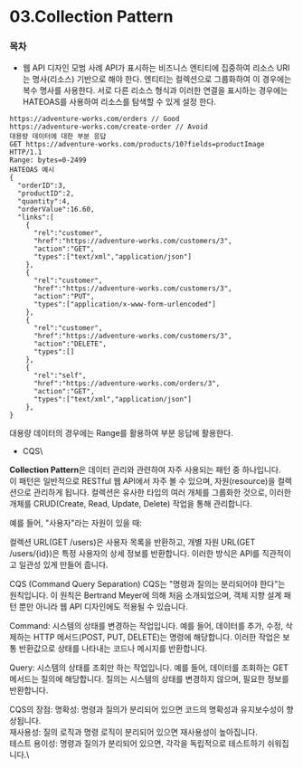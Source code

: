 # 03.Collection Pattern

### 목차

* 웹 API 디자인 모범 사례 API가 표시하는 비즈니스 엔티티에 집중하여 리소스 URI는 명사(리소스) 기반으로 해야 한다. 엔티티는 컬렉션으로 그룹화하여 이 경우에는 복수 명사를 사용한다. 서로 다른 리소스 형식과 이러한 연결을 표시하는 경우에는 HATEOAS를 사용하여 리소스를 탐색할 수 있게 설정 한다.

```
https://adventure-works.com/orders // Good
https://adventure-works.com/create-order // Avoid
대용량 데이터에 대한 부분 응답
GET https://adventure-works.com/products/10?fields=productImage HTTP/1.1
Range: bytes=0-2499 
HATEOAS 예시
{
  "orderID":3,
  "productID":2,
  "quantity":4,
  "orderValue":16.60,
  "links":[
    {
      "rel":"customer",
      "href":"https://adventure-works.com/customers/3",
      "action":"GET",
      "types":["text/xml","application/json"]
    },
    {
      "rel":"customer",
      "href":"https://adventure-works.com/customers/3",
      "action":"PUT",
      "types":["application/x-www-form-urlencoded"]
    },
    {
      "rel":"customer",
      "href":"https://adventure-works.com/customers/3",
      "action":"DELETE",
      "types":[]
    },
    {
      "rel":"self",
      "href":"https://adventure-works.com/orders/3",
      "action":"GET",
      "types":["text/xml","application/json"]
    },
}
```

대용량 데이터의 경우에는 Range를 활용하여 부분 응답에 활용한다.

* CQS\


**Collection Pattern**은 데이터 관리와 관련하여 자주 사용되는 패턴 중 하나입니다.\
이 패턴은 일반적으로 RESTful 웹 API에서 자주 볼 수 있으며, 자원(resource)을 컬렉션으로 관리하게 됩니다. 컬렉션은 유사한 타입의 여러 개체를 그룹화한 것으로, 이러한 개체를 CRUD(Create, Read, Update, Delete) 작업을 통해 관리합니다.

예를 들어, "사용자"라는 자원이 있을 때:

컬렉션 URL(GET /users)은 사용자 목록을 반환하고, 개별 자원 URL(GET /users/{id})은 특정 사용자의 상세 정보를 반환합니다. 이러한 방식은 API를 직관적이고 일관성 있게 만들어 줍니다.

CQS (Command Query Separation) CQS는 "명령과 질의는 분리되어야 한다"는 원칙입니다. 이 원칙은 Bertrand Meyer에 의해 처음 소개되었으며, 객체 지향 설계 패턴 뿐만 아니라 웹 API 디자인에도 적용될 수 있습니다.

Command: 시스템의 상태를 변경하는 작업입니다. 예를 들어, 데이터를 추가, 수정, 삭제하는 HTTP 메서드(POST, PUT, DELETE)는 명령에 해당합니다. 이러한 작업은 보통 반환값으로 상태를 나타내는 코드나 메시지를 반환합니다.

Query: 시스템의 상태를 조회만 하는 작업입니다. 예를 들어, 데이터를 조회하는 GET 메서드는 질의에 해당합니다. 질의는 시스템의 상태를 변경하지 않으며, 필요한 정보를 반환합니다.

CQS의 장점: 명확성: 명령과 질의가 분리되어 있으면 코드의 명확성과 유지보수성이 향상됩니다.\
재사용성: 질의 로직과 명령 로직이 분리되어 있으면 재사용성이 높아집니다.\
테스트 용이성: 명령과 질의가 분리되어 있으면, 각각을 독립적으로 테스트하기 쉬워집니다.\
